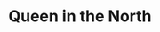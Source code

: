 ---
title: "Queen in the North"
year: 2021
lang: "Portuguese"
tab: "https://debatecompetitivo.herokuapp.com/"
country: "Portugal"
city: ""
authors: ['Ana Lopes', 'Frederico Oliveira', 'Gonçalo Gaia', 'Natacha Moreira']
isMajor: False
layout: "tournament"
categories: ["tournaments"]
---